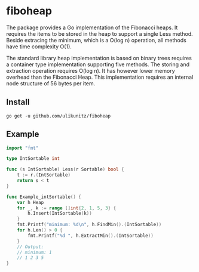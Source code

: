 # fiboheap

The package provides a Go implementation of the Fibonacci heaps. It
requires the items to be stored in the heap to support a single Less
method. Beside extracing the minimum, which is a O(log n) operation, all
methods have time complexity O(1).

The standard library heap implementation is based on binary trees
requires a container type implementation supporting five methods. The
storing and extraction operation requires O(log n). It has however lower 
memory overhead than the Fibonacci Heap. This implementation requires an
internal node structure of 56 bytes per item.

## Install

```
go get -u github.com/ulikunitz/fiboheap
```

## Example

```go
import "fmt"

type IntSortable int

func (s IntSortable) Less(r Sortable) bool {
	t := r.(IntSortable)
	return s < t
}

func Example_intSortable() {
	var h Heap
	for _, k := range []int{2, 1, 5, 3} {
		h.Insert(IntSortable(k))
	}
	fmt.Printf("minimum: %d\n", h.FindMin().(IntSortable))
	for h.Len() > 0 {
		fmt.Printf("%d ", h.ExtractMin().(IntSortable))
	}
	// Output:
	// minimum: 1
	// 1 2 3 5
}
```
